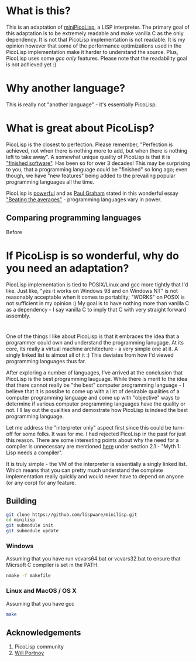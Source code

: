 # What is this?

This is an adaptation of [miniPicoLisp](https://picolisp.com/wiki/?embedded), a LISP interpreter. The primary goal of this adaptation is to be extremely readable and make vanilla C as the only dependency. It is not that PicoLisp implementation is not readable. It is my opinion however that some of the performance optimizations used in the PicoLisp implementation make it harder to understand the source. Plus, PicoLisp uses some _gcc only_ features. Please note that the readability goal is not achieved yet :)

# Why another language?

This is really not "another language" - it's essentially PicoLisp. 

# What is great about PicoLisp?

PicoLisp is the closest to perfection. Please remember, "Perfection is achieved, not when there is nothing more to add, but when there is nothing left to take away". A somewhat unique quality of PicoLisp is that it is ["finished software"](http://www.beneroth.ch/pil/picolisp-is-finished.html). Has been so for over 3 decades! This may be surprising to you, that a programming language could be "finished" so long ago; even though, we have "new features" being added to the prevailing popular programming languages all the time. 

PicoLisp is [powerful](https://picolisp.com/wiki/?pros-and-cons) and as [Paul Graham](https://twitter.com/paulg) stated in this wonderful essay ["Beating the averages"](http://www.paulgraham.com/avg.html) - programming languages vary in power.

## Comparing programming languages

Before



# If PicoLisp is so wonderful, why do you need an adaptation?

PicoLisp implementation is tied to POSIX/Linux and gcc more tightly that I'd like. Just like, "yes it works on Windows 98 and on Windows NT" is not reasonably acceptable when it comes to portablity; "WORKS" on POSIX is not sufficient in my opinion :) My goal is to have nothing more than vanilla C as a dependency - I say vanilla C to imply that C with very straight forward assembly.

# 


One of the things I like about PicoLisp is that it embraces the idea that a programmer could own and understand the programming lanugage. At its core, its really a virtual machine architecture - a very simple one at it. A singly linked list is almost all of it :) This deviates from how I'd viewed programming languages thus far.


After exploring a number of languages, I've arrived at the conclusion that PicoLisp is the best programming lauguage. While there is merit to the idea that there cannot really be "the best" computer programming language - I believe that it is posslbe to come up with a list of desirable qualities of a computer programming language and come up with "objective" ways to determine if various computer programming languages have the quality or not. I'll lay out the qualities and demostrate how PicoLisp is indeed the best programming language.




Let me address the "interpreter only" aspect first since this could be turn-off for some folks. It was for me. I had rejected PicoLisp in the past for just this reason. There are some interesting points about why the need for a compiler is unnecessary are mentioned [here](http://software-lab.de/radical.pdf) under section 2.1 - "Myth 1: Lisp needs a compiler".

It is truly simple - the VM of the interpreter is essentially a singly linked list. Which means that you can pretty much understand the complete implementation really quickly and would never have to depend on anyone (or any corp) for any feature.

## Building

```bash
git clone https://github.com/lispware/minilisp.git
cd minilisp
git submodule init
git submodule update
```

### Windows

Assuming that you have run vcvars64.bat or vcvars32.bat to ensure that Micrsoft C compiler is set in the PATH.
```bash
nmake -f makefile
```

### Linux and MacOS / OS X

Assuming that you have gcc
```bash
make
```

## Acknowledgements

1. PicoLisp community
2. [Will Portnoy](https://github.com/willportnoy)
